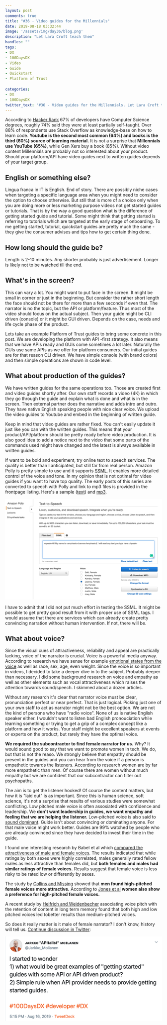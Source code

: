 ```yaml
---
layout: post
comments: true
title: "#36 - Video guides for the Millennials"
date: 2019-08-18 03:32:44
image: '/assets/img/day36/blog.png'
description: "Let Lara Croft teach them"
handles: ""
tags:
- DX 
- 100DaysDX
- Video
- Guide
- Quickstart
- Platform of Trust

categories:
- DX
- 100DaysDX
twitter_text: "#36 - Video guides for the Millennials. Let Lara Croft teach them."
---
```


According to [Hacker Rank](https://research.hackerrank.com/developer-skills/2019) 67% of developers have Computer Science degrees, roughly 74% said they were at least partially self-taught. Over 88% of respondents use Stack Overflow as knowledge-base on how to learn code. **Youtube is the second most common (64%) and books is the third (60%) source of learning material.** It is not a surprise that **Millennials use YouTube (65%)**, while Gen Xers buy a book (85%). Without video content Millennials are probably not so interested about your product. Should your platform/API have video guides next to written guides depends of your target group. 

## English or something else? 

Lingua franca in IT is English. End of story. There are possibly niche cases when targeting a specific language area when you might need to consider the option to choose otherwise. But still that is more of a choice only when you are doing more or less marketing purpose videos not get started guides or tutorials. That is by the way a good question what is the difference of getting started guide and tutorial. Some might think that getting started is referring to tutorials which are targeted at the early stage of onboarding. To me getting started, tutorial, quickstart guides are pretty much the same - they give the consumer advises and tips how to get certain thing done. 

## How long should the guide be? 

Length is 2-10 minutes. Any shorter probably is just advertisement. Longer is likely not to be watched till the end. 

## What's in the screen? 

This can vary a lot. You might want to put face in the screen. It might be small in corner or just in the beginning. But consider the rather short length the face should not be there for more than a few seconds if even that. The narrator is no the topic, but the API or platform/feature. Thus most of the video should focus on the actual subject. Then your guide might be CLI driven (console) or it might be GUI driven. Depends on the case, needs and life cycle phase of the product. 

Lets take an example Platform of Trust guides to bring some concrete in this post. We are developing the platform with API -first strategy. It also means that we have APIs ready and GUIs come sometimes a lot later. Naturally the GUIs use same APIs as we offer for platform consumers. Our initial guides are for that reason CLI driven. We have simple console (with brand colors) and then simple operations are shown in code level. 

## What about production of the guides? 

We have written guides for the same operations too. Those are created first and video guides shortly after. Our own staff records a video (4K) in which they go through the guide and explain what is done and what is in the screen. Then external partner does the narrative and adds intro and outro. They have native English speaking people with nice clear voice. We upload the video guides to Youtube and embed in the beginning of written guide. 

Keep in mind that video guides are rather fixed. You can't easily update it just like you can with the written guides. This means that your product/API/platform should be pretty ready before video production. It is also good idea to add a notice next to the video that some parts of the commands used might have changed and the latest is always available in written guides. 

If want to be bold and experiment, try online text to speech services. The quality is better than I anticipated, but still far from real person. Amazon Polly is pretty simple to use and it supports [SSML](https://developer.amazon.com/docs/custom-skills/speech-synthesis-markup-language-ssml-reference.html). It enables more detailed control of the voice and tone. In my opinion that is not optimal for video guides if you want to have top quality. The early posts of this series are converted to speech with Polly and link to mp3 files is provided in the frontpage listing. Here's a sample ([text](https://100daysdx.com/6/)) and [mp3](https://s3.us-east-2.amazonaws.com/100daysdx/9c27622d-ed5c-4b30-835c-7e479ac37076.mp3). 

<a href="https://aws.amazon.com/polly/"><img itemprop="image" src="/assets/img/day36/polly.png" alt="{{site.name}}"></a>

I have to admit that I did not put much effort in testing the SSML. It might be possible to get pretty good result from it with proper use of SSML tags. I would assume that there are services which can already create pretty convincing narration without human intervention. If not, there will be.  

## What about voice? 

Since the visual cues of attractiveness, reliability and appeal are practically lacking, voice of the narrator is crucial. Voice is a powerful media anyway. According to research we have sense for example [emotional states from the voice](https://www.researchgate.net/publication/246055231_Emotion_Inferences_from_Vocal_Expression_Correlate_Across_Languages_and_Cultures) as well as race, sex, age, even weight. Since the voice is so important in videos, I decided to take a deeper dive in to the subject. Probably deeper than necessary. I did some background research on voice and empathy as well as other elements such as vocal attractiveness which raises the attention towards sound/speech. I skimmed about a dozen articles.

Without any research it's clear that narrator voice must be clear, pronunciation perfect or near perfect. That is just logical. Picking just one of your own staff to act as narrator might not be the best option. We are not the kind of persons who have "radio voice". None of us is native English speaker either. I wouldn't want to listen bad English pronouciation while learning something or trying to get a grip of a complex concept like a platform and how it works. Your staff might be excellent speakers at events or experts on the product, but rarely they have the optimal voice. 

**We required the subcontractor to find female narrator for us.** Why? It would sound good to say that we want to promote women in tech. We do, but that is not the reaso. We strongly believe that empathy should be present in the guides and you can hear from the voice if a person is empathetic towards the listeners. According to research women are by far more empathetic than men. Of course there are women without much empathy but we are confident that our subcontractor can filter out psychopaths.  

The aim is to get the listener hooked! Of cource the content matters, but how it is "laid out" is as important. Since this is human science, soft science, it's not a surprise that results of various studies were somewhat conflicting. Low pitched male voice is often assosiated with confidence and leadership. We **don't want leadership in guides, we want empathy and feeling that we are helping the listener.** Low-pitched voice is also said to [sound dominant](https://www.sciencedirect.com/science/article/abs/pii/S1090513807000463). Guide isn't about convincing or dominating anyone.  For that male voice might work better. Guides are 99% watched by people who are already convinced since they have decided to invest their time in the guide. 

I found one interesting research by Babel et al which [compared the attractiveness of male and female voices](https://journals.plos.org/plosone/article?id=10.1371/journal.pone.0088616). The results indicated that while ratings by both sexes were highly correlated, males generally rated fellow males as less attractive than females did, but **both females and males had similar ratings of female voices.** Results suggest that female voice is less risky to be rated low or differently by sexes. 

The study by [Collins and Missing](https://www.sciencedirect.com/science/article/pii/S0003347203921233) showed that **men found high-pitched female voices more attractive.** According to [Jones et al](https://royalsocietypublishing.org/doi/abs/10.1098/rsbl.2007.0626) **women also show a preference for high-pitched female voices.** 

A recent study by [Helfrich and Weidenbecher](https://www.researchgate.net/publication/232462975_Impact_of_Voice_Pitch_on_Text_Memory) associating voice pitch with the retention of content in long term memory found that both high and low pitched voices led tobetter results than medium-pitched voices.

So does it really matter is it male of female narrator? I don't know, history will tell us. [Continue discussion in Twitter](https://twitter.com/Jarkko_Moilanen/status/1162367226030239747): 

<a href="https://twitter.com/Jarkko_Moilanen/status/1162367226030239747"><img itemprop="image" src="/assets/img/day36/tweet.png" alt="{{site.name}}"></a>
